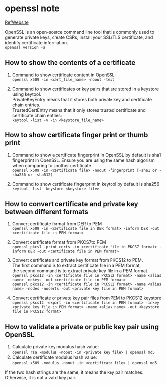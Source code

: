 # openssl note

[RefWebsite](https://www.digicert.com/kb/ssl-support/openssl-quick-reference-guide.htm)

OpenSSL is an open-source command line tool that is commonly used to generate private keys, create CSRs, install your SSL/TLS certificate, and identify certificate information.  
`openssl version -a`

## How to show the contents of a certificate

1. Command to show certificate content in OpenSSL:  
   `openssl x509 -in <cert_file_name> -noout -text`

2. Command to show certificates or key pairs that are stored in a keystore using keytool.  
   PrivateKeyEntry means that it stores both private key and certificate chain entries.  
   TrustedCertEntry means that it only stores trusted certificate and certificate chain entries:  
   `keytool -list -v -in <keystore_file_name>`

## How to show certificate finger print or thumb print

1. Command to show a certificate fingerprint in OpenSSL by default is sha1 fingerprint in OpenSSL. Ensure you are using the same hash algorism when comparing to another certificate  
   `openssl x509 -in <certificate file> -noout -fingerprint [-sha1 or -sha256 or -sha512]`

2. Command to show certificate fingerprint in keytool by default is sha256  
   `keytool -list -keystore <keystore file>`

## How to convert certificate and private key between different formats

1. Convert certificate format from DER to PEM  
   `openssl x509 -in <certificate file in DER format> -inform DER -out <certificate file in PEM format>`

2. Convert certificate format from PKCS7to PEM  
   `openssl pkcs7 -print_certs -in <certificate file in PKCS7 format> -inform DER -out <certificate file in PEM format>`

3. Convert certificate and private key format from PKCS12 to PEM.  
   The first command is to extract certificate file in a PEM format,  
   the second command is to extract private key file in a PEM format.  
   `openssl pkcs12 -in <certificate file in PKCS12 format> -name <alias name> -nokeys -out <certificate file in PEM format>`  
   `openssl pkcs12 -in <certificate file in PKCS12 format> -name <alias name> -nodes -nocerts -out <private key file in PEM format>`

4. Convert certificate or private key pair files from PEM to PKCS12 keystore  
   `openssl pkcs12 -export -in <certificate file in PEM format> -inkey <private key file in PEM format> -name <alias name> -out <keystore file in PKCS12 format>`

## How to validate a private or public key pair using OpenSSL

1. Calculate private key modulus hash value:  
   `openssl rsa -modulus -noout -in <private key file> | openssl md5`
2. Calculate certificate modulus hash value:  
   `openssl x509 -modulus -noout -in <certificate file> | openssl md5`

If the two hash strings are the same, it means the key pair matches. Otherwise, it is not a valid key pair.
